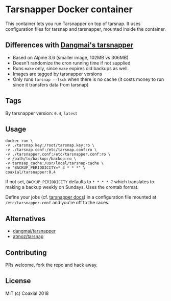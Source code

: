 # Tarsnapper Docker container

This container lets you run Tarsnapper on top of tarsnap. It uses configuration
files for tarsnap and tarsnapper, mounted inside the container.

## Differences with [Dangmai's tarsnapper](https://github.com/dangmai/docker-tarsnapper)

- Based on Alpine 3.6 (smaller image, 102MB vs 306MB)
- Doesn't randomize the cron running time if not supplied
- Runs `make` only, since `make` expires old backups as well.
- Images are tagged by tarsnapper versions
- Only runs `tarsnap --fsck` when there is no cache (it costs money to run since it transfers data from tarsnap)

## Tags

By tarsnapper version: `0.4`, `latest`

## Usage

```shell
docker run \
-v ./tarsnap.key:/root/tarsnap.key:ro \
-v ./tarsnap.conf:/etc/tarsnap.conf:ro \
-v ./tarsnapper.conf:/etc/tarsnapper.conf:ro \
-v /path/to/backup:/backup:ro \
-v tarnsap_cache:/usr/local/tarsnap-cache \
-e "BACKUP_PERIODICITY=* 3 * * *" \
coaxial/tarsnapper:0.4
```

If not set, `BACKUP_PERIODICITY` defaults to `* * * * 7` which translates to
making a backup weekly on Sundays. Uses the crontab format.

Define your jobs (cf. [tarsnapper
docs](https://github.com/miracle2k/tarsnapper#using-a-configuration-file)) in a
configuration file mounted at `/etc/tarsnapper.conf` and you're off to the
races.

## Alternatives

- [dangmai/tarsnapper](https://hub.docker.com/r/dangmai/tarsnapper/)
- [atmoz/tarsnap](https://hub.docker.com/r/atmoz/tarsnap/)

## Contributing

PRs welcome, fork the repo and hack away.

## License

MIT (c) Coaxial 2018
